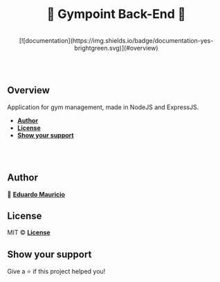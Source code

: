 <h1 align="center">
  🚀 Gympoint Back-End 🚀
</h1>

<br>

<div align="center">
<!--
[![version](https://img.shields.io/badge/version-1.0.0-blue.svg)](https://github.com/therealeddy/gympoint-backend/releases)<space><space>
-->
[![documentation](https://img.shields.io/badge/documentation-yes-brightgreen.svg)](#overview)

</div>

<br><br>

## Overview

Application for gym management, made in NodeJS and ExpressJS.

- **[Author](#author)**
- **[License](#license)**
- **[Show your support](#show-your-support)**

<br><br>

## Author

👤 **[Eduardo Mauricio](https://github.com/therealeddy)**

## License

MIT © **[License](LICENSE)**

## Show your support

Give a ⭐️ if this project helped you!
